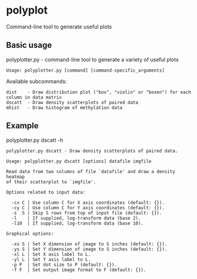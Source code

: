 # polyplot
Command-line tool to generate useful plots

## Basic usage

polyplotter.py - command-line tool to generate a variety of useful plots
    
    Usage: polyplotter.py [command] [command-specific_arguments]

Available subcommands:
    
    dist    - Draw distribution plot ("box", "violin" or "boxen") for each column in data matrix
    dscatt  - Draw density scatterplots of paired data
    mhist   - Draw histogram of methylation data

## Example

polyplotter.py dscatt -h
    
    polyplotter.py dscatt - Draw density scatterplots of paired data.
    
    Usage: polyplotter.py dscatt [options] datafile imgfile
    
    Read data from two columns of file `datafile' and draw a density heatmap
    of their scatterplot to `imgfile'. 
    
    Options related to input data:
    
      -cx C | Use column C for X axis coordinates (default: {}).
      -cy C | Use column C for Y axis coordinates (default: {}).
      -s  S | Skip S rows from top of input file (default: {}).
      -l    | If supplied, log-transform data (base 2).
      -l10  | If supplied, log-transform data (base 10).
    
    Graphical options:
    
      -xs S | Set X dimension of image to S inches (default: {}).
      -ys S | Set Y dimension of image to S inches (default: {}).
      -xl L | Set X axis label to L.
      -yl L | Set Y axis label to L.
      -p P  | Set dot size to P (default: {}).
      -f F  | Set output image format to F (default: {}).
    
